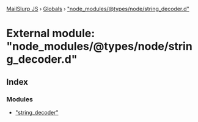 [MailSlurp JS](../README.md) › [Globals](../globals.md) › ["node_modules/@types/node/string_decoder.d"](_node_modules__types_node_string_decoder_d_.md)

# External module: "node_modules/@types/node/string_decoder.d"

## Index

### Modules

* ["string_decoder"](_node_modules__types_node_string_decoder_d_._string_decoder_.md)
